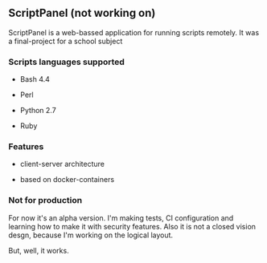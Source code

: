 ## ScriptPanel (not working on)

ScriptPanel is a web-bassed application for running scripts remotely. It was a final-project for a school subject

### Scripts languages supported

* Bash 4.4

* Perl

* Python 2.7

* Ruby

### Features

* client-server architecture

* based on docker-containers

### Not for production

For now it's an alpha version. I'm making tests, CI configuration and learning how to make it with security features. Also it is not a closed vision desgn, because I'm working on the logical layout.

But, well, it works.
